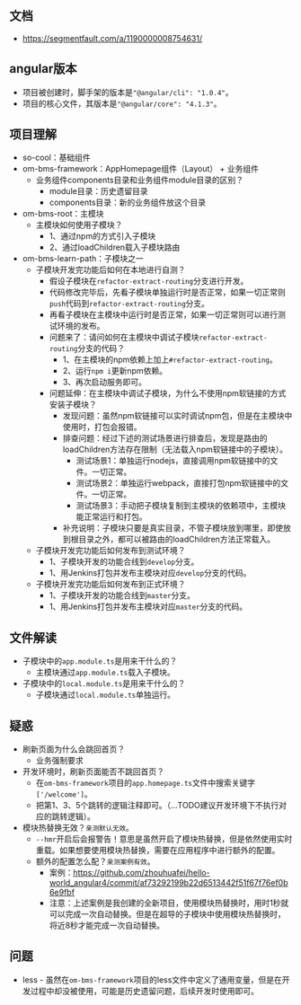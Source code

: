 ## 文档
* https://segmentfault.com/a/1190000008754631/

## angular版本
* 项目被创建时，脚手架的版本是`"@angular/cli": "1.0.4"`。
* 项目的核心文件，其版本是`"@angular/core": "4.1.3"`。

## 项目理解
* so-cool：基础组件
* om-bms-framework：AppHomepage组件（Layout） + 业务组件
  - 业务组件components目录和业务组件module目录的区别？
    - module目录：历史遗留目录
    - components目录：新的业务组件放这个目录
* om-bms-root：主模块
  - 主模块如何使用子模块？
    - 1、通过npm的方式引入子模块
    - 2、通过loadChildren载入子模块路由
* om-bms-learn-path：子模块之一
  - 子模块开发完功能后如何在本地进行自测？
    - 假设子模块在`refactor-extract-routing`分支进行开发。
    - 代码修改完毕后，先看子模块单独运行时是否正常，如果一切正常则`push`代码到`refactor-extract-routing`分支。
    - 再看子模块在主模块中运行时是否正常，如果一切正常则可以进行测试环境的发布。
    - 问题来了：请问如何在主模块中调试子模块`refactor-extract-routing`分支的代码？
      - 1、在主模块的npm依赖上加上`#refactor-extract-routing`。
      - 2、运行`npm i`更新npm依赖。
      - 3、再次启动服务即可。
    - 问题延伸：在主模块中调试子模块，为什么不使用npm软链接的方式安装子模块？
      - 发现问题：虽然npm软链接可以实时调试npm包，但是在主模块中使用时，打包会报错。
      - 排查问题：经过下述的测试场景进行排查后，发现是路由的loadChildren方法存在限制（无法载入npm软链接中的子模块）。
        - 测试场景1：单独运行nodejs，直接调用npm软链接中的文件。一切正常。
        - 测试场景2：单独运行webpack，直接打包npm软链接中的文件。一切正常。
        - 测试场景3：手动把子模块复制到主模块的依赖项中，主模块能正常运行和打包。
      - 补充说明：子模块只要是真实目录，不管子模块放到哪里，即使放到根目录之外，都可以被路由的loadChildren方法正常载入。
  - 子模块开发完功能后如何发布到测试环境？
    - 1、子模块开发的功能合线到`develop`分支。
    - 1、用Jenkins打包并发布主模块对应`develop`分支的代码。
  - 子模块开发完功能后如何发布到正式环境？
    - 1、子模块开发的功能合线到`master`分支。
    - 1、用Jenkins打包并发布主模块对应`master`分支的代码。

## 文件解读
* 子模块中的`app.module.ts`是用来干什么的？
  - 主模块通过`app.module.ts`载入子模块。
* 子模块中的`local.module.ts`是用来干什么的？
  - 子模块通过`local.module.ts`单独运行。

## 疑惑
* 刷新页面为什么会跳回首页？
  - 业务强制要求
* 开发环境时，刷新页面能否不跳回首页？
  - 在`om-bms-framework`项目的`app.homepage.ts`文件中搜索关键字`['/welcome']`。
  - 把第1、3、5个跳转的逻辑注释即可。（...TODO建议开发环境下不执行对应的跳转逻辑）。
* 模块热替换无效？`亲测默认无效`。
  - `--hmr`开启后会报警告！意思是虽然开启了模块热替换，但是依然使用实时重载。如果想要使用模块热替换，需要在应用程序中进行额外的配置。
  - 额外的配置怎么配？`亲测案例有效`。
    - 案例：https://github.com/zhouhuafei/hello-world_angular4/commit/af73292199b22d6513442f51f67f76ef0b6e9fbf
    - 注意：上述案例是我创建的全新项目，使用模块热替换时，用时1秒就可以完成一次自动替换。但是在超导的子模块中使用模块热替换时，将近8秒才能完成一次自动替换。

## 问题
* less - 虽然在`om-bms-framework`项目的less文件中定义了通用变量，但是在开发过程中却没被使用，可能是历史遗留问题，后续开发时使用即可。
